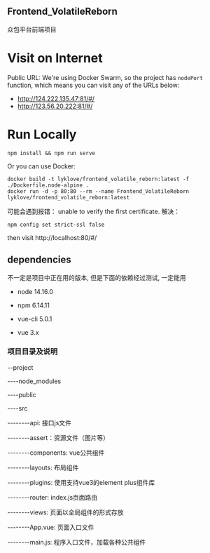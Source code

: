 ## Frontend_VolatileReborn

众包平台前端项目

# Visit on Internet
Public URL:
We're using Docker Swarm, so the project has `nodePort` function, which means you can visit any of the URLs below:
* http://124.222.135.47:81/#/
* http://123.56.20.222:81/#/
# Run Locally
```
npm install && npm run serve
```

Or you can use Docker:
```
docker build -t lyklove/frontend_volatile_reborn:latest -f ./Dockerfile.node-alpine .
docker run -d -p 80:80 --rm --name Frontend_VolatileReborn lyklove/frontend_volatile_reborn:latest
```


可能会遇到报错： unable to verify the first certificate.
解决：
```
npm config set strict-ssl false
```



then visit http://localhost:80/#/

## dependencies
不一定是项目中正在用的版本, 但是下面的依赖经过测试, 一定能用

* node 14.16.0

* npm 6.14.11


* vue-cli 5.0.1

* vue 3.x


### 项目目录及说明
--project

----node_modules

----public

----src

--------api: 接口js文件

--------assert：资源文件（图片等）

--------components: vue公共组件

--------layouts: 布局组件

--------plugins: 使用支持vue3的element plus组件库

--------router: index.js页面路由

--------views: 页面以全局组件的形式存放

--------App.vue: 页面入口文件

--------main.js: 程序入口文件，加载各种公共组件
